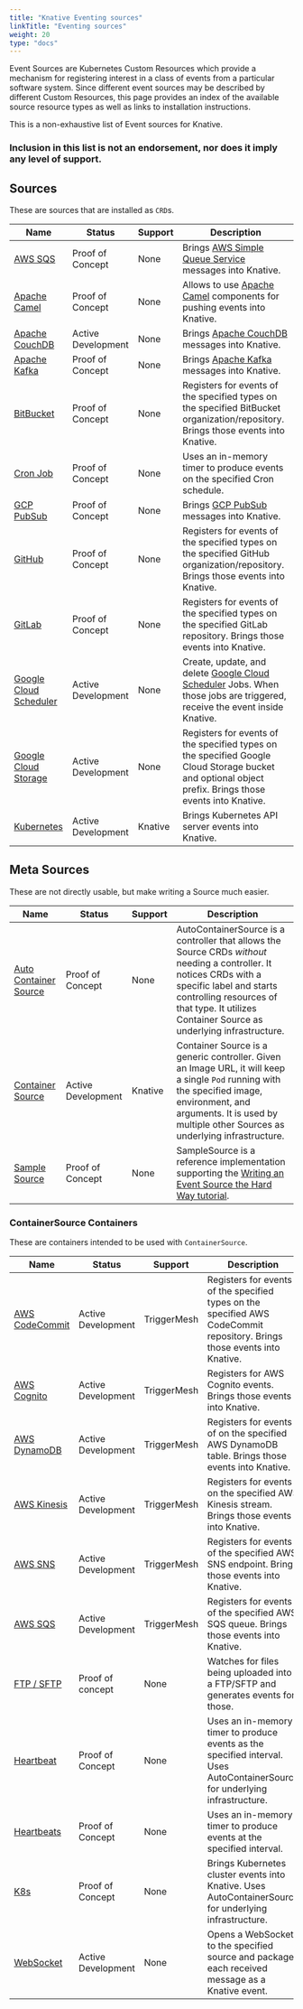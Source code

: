 ```yaml
---
title: "Knative Eventing sources"
linkTitle: "Eventing sources"
weight: 20
type: "docs"
---
```


<!--
This is a generated file and should not be changed manually. All changes should follow the
procedure:

1. Update the information in [`sources.yaml`](./sources.yaml).

2. Run the generator tool:
    ```shell
    go run eventing/sources/generator/main.go
    ```
-->

Event Sources are Kubernetes Custom Resources which provide a mechanism for
registering interest in a class of events from a particular software system.
Since different event sources may be described by different Custom Resources,
this page provides an index of the available source resource types as well as
links to installation instructions.

This is a non-exhaustive list of Event sources for Knative.

### Inclusion in this list is not an endorsement, nor does it imply any level of support.

## Sources

These are sources that are installed as `CRD`s.

| Name                                                                                                                                  | Status             | Support | Description                                                                                                                                                     |
| ------------------------------------------------------------------------------------------------------------------------------------- | ------------------ | ------- | --------------------------------------------------------------------------------------------------------------------------------------------------------------- |
| [AWS SQS](https://github.com/knative/eventing-contrib/blob/master/contrib/awssqs/pkg/apis/sources/v1alpha1/aws_sqs_types.go)          | Proof of Concept   | None    | Brings [AWS Simple Queue Service](https://aws.amazon.com/sqs/) messages into Knative.                                                                           |
| [Apache Camel](https://github.com/knative/eventing-contrib/blob/master/camel/source/pkg/apis/sources/v1alpha1/camelsource_types.go)   | Proof of Concept   | None    | Allows to use [Apache Camel](https://github.com/apache/camel) components for pushing events into Knative.                                                       |
| [Apache CouchDB](https://github.com/knative/eventing-contrib/tree/master/couchdb)                                                     | Active Development | None    | Brings [Apache CouchDB](https://couchdb.apache.org/) messages into Knative.                                                                                     |
| [Apache Kafka](https://github.com/knative/eventing-contrib/blob/master/kafka/source/pkg/apis/sources/v1alpha1/kafka_types.go)         | Proof of Concept   | None    | Brings [Apache Kafka](https://kafka.apache.org/) messages into Knative.                                                                                         |
| [BitBucket](https://github.com/nachocano/bitbucket-source)                                                                            | Proof of Concept   | None    | Registers for events of the specified types on the specified BitBucket organization/repository. Brings those events into Knative.                               |
| [Cron Job](https://github.com/knative/eventing/blob/master/pkg/apis/sources/v1alpha1/cron_job_types.go)                               | Proof of Concept   | None    | Uses an in-memory timer to produce events on the specified Cron schedule.                                                                                       |
| [GCP PubSub](https://github.com/knative/eventing-contrib/blob/master/contrib/gcppubsub/pkg/apis/sources/v1alpha1/gcp_pubsub_types.go) | Proof of Concept   | None    | Brings [GCP PubSub](https://cloud.google.com/pubsub/) messages into Knative.                                                                                    |
| [GitHub](https://github.com/knative/eventing-contrib/blob/master/contrib/github/pkg/apis/sources/v1alpha1/githubsource_types.go)      | Proof of Concept   | None    | Registers for events of the specified types on the specified GitHub organization/repository. Brings those events into Knative.                                  |
| [GitLab](https://gitlab.com/triggermesh/gitlabsource)                                                                                 | Proof of Concept   | None    | Registers for events of the specified types on the specified GitLab repository. Brings those events into Knative.                                               |
| [Google Cloud Scheduler](https://github.com/vaikas-google/csr)                                                                        | Active Development | None    | Create, update, and delete [Google Cloud Scheduler](https://cloud.google.com/scheduler/) Jobs. When those jobs are triggered, receive the event inside Knative. |
| [Google Cloud Storage](https://github.com/vaikas-google/gcs)                                                                          | Active Development | None    | Registers for events of the specified types on the specified Google Cloud Storage bucket and optional object prefix. Brings those events into Knative.          |
| [Kubernetes](https://github.com/knative/eventing/blob/master/pkg/apis/sources/v1alpha1/apiserver_types.go)                            | Active Development | Knative | Brings Kubernetes API server events into Knative.                                                                                                               |

## Meta Sources

These are not directly usable, but make writing a Source much easier.

| Name                                                                                                                   | Status             | Support | Description                                                                                                                                                                                                                                     |
| ---------------------------------------------------------------------------------------------------------------------- | ------------------ | ------- | ----------------------------------------------------------------------------------------------------------------------------------------------------------------------------------------------------------------------------------------------- |
| [Auto Container Source](https://github.com/Harwayne/auto-container-source)                                             | Proof of Concept   | None    | AutoContainerSource is a controller that allows the Source CRDs _without_ needing a controller. It notices CRDs with a specific label and starts controlling resources of that type. It utilizes Container Source as underlying infrastructure. |
| [Container Source](https://github.com/knative/eventing/blob/master/pkg/apis/sources/v1alpha1/containersource_types.go) | Active Development | Knative | Container Source is a generic controller. Given an Image URL, it will keep a single `Pod` running with the specified image, environment, and arguments. It is used by multiple other Sources as underlying infrastructure.                      |
| [Sample Source](https://github.com/grantr/sample-source)                                                               | Proof of Concept   | None    | SampleSource is a reference implementation supporting the [Writing an Event Source the Hard Way tutorial](../samples/writing-a-source).                                                                                                         |

### ContainerSource Containers

These are containers intended to be used with `ContainerSource`.

| Name                                                                                              | Status             | Support     | Description                                                                                                                  |
| ------------------------------------------------------------------------------------------------- | ------------------ | ----------- | ---------------------------------------------------------------------------------------------------------------------------- |
| [AWS CodeCommit](https://github.com/triggermesh/knative-lambda-sources/tree/master/awscodecommit) | Active Development | TriggerMesh | Registers for events of the specified types on the specified AWS CodeCommit repository. Brings those events into Knative.    |
| [AWS Cognito](https://github.com/triggermesh/knative-lambda-sources/tree/master/awscognito)       | Active Development | TriggerMesh | Registers for AWS Cognito events. Brings those events into Knative.                                                          |
| [AWS DynamoDB](https://github.com/triggermesh/knative-lambda-sources/tree/master/awsdynamodb)     | Active Development | TriggerMesh | Registers for events of on the specified AWS DynamoDB table. Brings those events into Knative.                               |
| [AWS Kinesis](https://github.com/triggermesh/knative-lambda-sources/tree/master/awskinesis)       | Active Development | TriggerMesh | Registers for events on the specified AWS Kinesis stream. Brings those events into Knative.                                  |
| [AWS SNS](https://github.com/triggermesh/knative-lambda-sources/tree/master/awssns)               | Active Development | TriggerMesh | Registers for events of the specified AWS SNS endpoint. Brings those events into Knative.                                    |
| [AWS SQS](https://github.com/triggermesh/knative-lambda-sources/tree/master/awssqs)               | Active Development | TriggerMesh | Registers for events of the specified AWS SQS queue. Brings those events into Knative.                                       |
| [FTP / SFTP](https://github.com/vaikas-google/ftp)                                                | Proof of concept   | None        | Watches for files being uploaded into a FTP/SFTP and generates events for those.                                             |
| [Heartbeat](https://github.com/Harwayne/auto-container-source/tree/master/heartbeat-source)       | Proof of Concept   | None        | Uses an in-memory timer to produce events as the specified interval. Uses AutoContainerSource for underlying infrastructure. |
| [Heartbeats](https://github.com/knative/eventing-contrib/tree/master/cmd/heartbeats)              | Proof of Concept   | None        | Uses an in-memory timer to produce events at the specified interval.                                                         |
| [K8s](https://github.com/Harwayne/auto-container-source/tree/master/k8s-event-source)             | Proof of Concept   | None        | Brings Kubernetes cluster events into Knative. Uses AutoContainerSource for underlying infrastructure.                       |
| [WebSocket](https://github.com/knative/eventing-contrib/tree/master/cmd/websocketsource)          | Active Development | None        | Opens a WebSocket to the specified source and packages each received message as a Knative event.                             |

